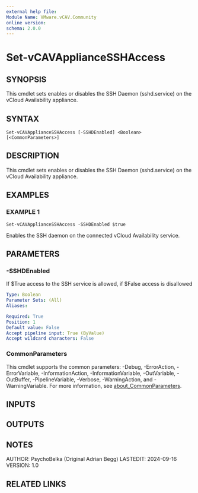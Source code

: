 ```yaml
---
external help file:
Module Name: VMware.vCAV.Community
online version:
schema: 2.0.0
---
```


# Set-vCAVApplianceSSHAccess

## SYNOPSIS
This cmdlet sets enables or disables the SSH Daemon (sshd.service) on the vCloud Availability appliance.

## SYNTAX

```
Set-vCAVApplianceSSHAccess [-SSHDEnabled] <Boolean> [<CommonParameters>]
```

## DESCRIPTION
This cmdlet sets enables or disables the SSH Daemon (sshd.service) on the vCloud Availability appliance.

## EXAMPLES

### EXAMPLE 1
```
Set-vCAVApplianceSSHAccess -SSHDEnabled $true
```

Enables the SSH daemon on the connected vCloud Availability service.

## PARAMETERS

### -SSHDEnabled
If $True access to the SSH service is allowed, if $False access is disallowed

```yaml
Type: Boolean
Parameter Sets: (All)
Aliases:

Required: True
Position: 1
Default value: False
Accept pipeline input: True (ByValue)
Accept wildcard characters: False
```

### CommonParameters
This cmdlet supports the common parameters: -Debug, -ErrorAction, -ErrorVariable, -InformationAction, -InformationVariable, -OutVariable, -OutBuffer, -PipelineVariable, -Verbose, -WarningAction, and -WarningVariable. For more information, see [about_CommonParameters](http://go.microsoft.com/fwlink/?LinkID=113216).

## INPUTS

## OUTPUTS

## NOTES
AUTHOR: PsychoBelka (Original Adrian Begg)
LASTEDIT: 2024-09-16
VERSION: 1.0

## RELATED LINKS
